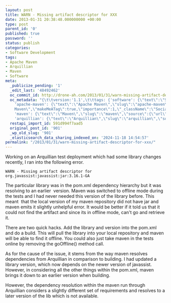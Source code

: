 ```yaml
---
layout: post
title: WARN - Missing artifact descriptor for XXX
date: 2013-01-31 20:38:48.000000000 +00:00
type: post
parent_id: '0'
published: true
password: ''
status: publish
categories:
- Software Development
tags:
- Apache Maven
- Arquillian
- Maven
- Software
meta:
  _publicize_pending: '1'
  _edit_last: '48492462'
  oc_commit_id: http://drone-ah.com/2013/01/31/warn-missing-artifact-descriptor-for-xxx/1359664732
  oc_metadata: "{\t\tversion:'1.1',\t\ttags: {'software': {\"text\":\"Software\",\"slug\":\"software\",\"source\":{\"url\":\"http://d.opencalais.com/dochash-1/ebf6d992-f54f-3331-88fb-013e590b3001/SocialTag/1\",\"subjectURL\":null,\"type\":{\"url\":\"http://s.opencalais.com/1/type/tag/SocialTag\",\"name\":\"SocialTag\",\"_className\":\"ArtifactType\"},\"name\":\"Software\",\"makeMeATag\":true,\"importance\":1,\"_className\":\"SocialTag\",\"normalizedRelevance\":1},\"bucketName\":\"current\",\"bucketPlacement\":\"auto\",\"_className\":\"Tag\"},
    'apache-maven': {\"text\":\"Apache Maven\",\"slug\":\"apache-maven\",\"source\":{\"url\":\"http://d.opencalais.com/dochash-1/ebf6d992-f54f-3331-88fb-013e590b3001/SocialTag/5\",\"subjectURL\":null,\"type\":{\"url\":\"http://s.opencalais.com/1/type/tag/SocialTag\",\"name\":\"SocialTag\",\"_className\":\"ArtifactType\"},\"name\":\"Apache
    Maven\",\"makeMeATag\":true,\"importance\":1,\"_className\":\"SocialTag\",\"normalizedRelevance\":1},\"bucketName\":\"current\",\"bucketPlacement\":\"auto\",\"_className\":\"Tag\"},
    'maven': {\"text\":\"Maven\",\"slug\":\"maven\",\"source\":{\"url\":\"http://d.opencalais.com/dochash-1/ebf6d992-f54f-3331-88fb-013e590b3001/SocialTag/7\",\"subjectURL\":null,\"type\":{\"url\":\"http://s.opencalais.com/1/type/tag/SocialTag\",\"name\":\"SocialTag\",\"_className\":\"ArtifactType\"},\"name\":\"Maven\",\"makeMeATag\":true,\"importance\":1,\"_className\":\"SocialTag\",\"normalizedRelevance\":1},\"bucketName\":\"current\",\"bucketPlacement\":\"auto\",\"_className\":\"Tag\"},
    'arquillian': {\"text\":\"Arquillian\",\"slug\":\"arquillian\",\"source\":null,\"bucketName\":\"current\",\"bucketPlacement\":\"auto\",\"_className\":\"Tag\"}}\t}"
  restapi_import_id: 591d994f7aad5
  original_post_id: '901'
  _wp_old_slug: '901'
  _elasticsearch_data_sharing_indexed_on: '2024-11-18 14:54:57'
permalink: "/2013/01/31/warn-missing-artifact-descriptor-for-xxx/"
---
```


Working on an Arquillian test deployment which had some library changes
recently, I ran into the following error.

    WARN - Missing artifact descriptor for org.javassist:javassist:jar:3.16.1-GA

The particular library was in the pom.xml dependency hierarchy but it
was resolving to an earlier  version. Maven was switched to offline mode
during the tests and I had never needed this version of the library
before. This meant  that the local version of my maven repository did
not have jar and maven emits it slightly unhelpful error. It would be
better if it told us that it could not find the artifact and since its
in offline mode, can\'t go and retrieve it.

There are two quick hacks. Add the library and version into the pom.xml
and do a build. This will pull the library into your local repository
and maven will be able to find it offline. You could also just take
maven in the tests online by removing the goOffline() method call.

As for the cause of the issue, it stems from the way maven resolves
dependencies from Arquillian in comparison to building. I had updated a
library version, which now depends on the newer version of javassist.
However, in considering all the other things within the pom.xml, maven
brings it down to an earlier version when building.

However, the dependency resolution within the maven run through
Arquillian considers a slightly different set of requirements and
resolves to a later version of the lib which is not available.

 

